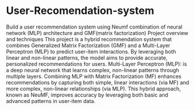 # User-Recomendation-system
Build a user recommendation system using Neumf combination of neural network (MLP) architecture and GMF(matrix factorization)
Project overview and techniques
This project is a hybrid recommendation system that combines Generalized Matrix Factorization (GMF) and a Multi-Layer Perceptron (MLP) to predict user-item interactions. By leveraging both linear and non-linear patterns, the model aims to provide accurate, personalized recommendations for users.
Multi-Layer Perceptron (MLP): is a deep neural network that learns complex, non-linear patterns through multiple layers. Combining MLP with Matrix Factorization (MF) enhances recommendations by capturing both simple, linear interactions (via MF) and more complex, non-linear relationships (via MLP). This hybrid approach, known as NeuMF, improves accuracy by leveraging both basic and advanced patterns in user-item data.



